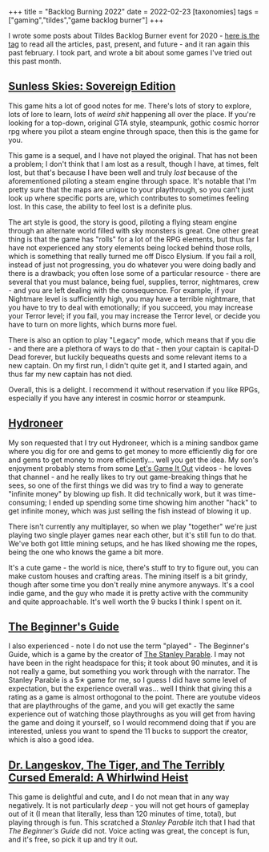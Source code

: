+++
title = "Backlog Burning 2022"
date = 2022-02-23
[taxonomies]
tags = ["gaming","tildes","game backlog burner"]
+++
 
I wrote some posts about Tildes Backlog Burner event for 2020 - [here is the tag](/tags/game-backlog-burner/) 
to read all the articles, past, present, and future - and it ran again this past february. I took part, and wrote a bit
about some games I've tried out this past month.

<!-- more -->

## [Sunless Skies: Sovereign Edition](https://store.steampowered.com/app/596970/Sunless_Skies_Sovereign_Edition/)

This game hits a lot of good notes for me. There's lots of story to explore, lots of lore to learn, lots of *weird shit*
happening all over the place. If you're looking for a top-down, original GTA style, steampunk, gothic cosmic horror rpg 
where you pilot a steam engine through space, then this is the game for you.

This game is a sequel, and I have not played the original. That has not been a problem; I don't think that I am lost as
a result, though I have, at times, felt lost, but that's because I have been well and truly *lost* because of the 
aforementioned piloting a steam engine through space. It's notable that I'm pretty sure that the maps are unique to
your playthrough, so you can't just look up where specific ports are, which contributes to sometimes feeling lost. In
this case, the ability to feel lost is a definite plus.

The art style is good, the story is good, piloting a flying steam engine through an alternate world filled with sky 
monsters is great. One other great thing is that the game has "rolls" for a lot of the RPG elements, but thus far I have 
not experienced any story elements being locked behind those rolls, which is something that really turned me off Disco 
Elysium. If you fail a roll, instead of just not progressing, you do whatever you were doing badly and there is a 
drawback; you often lose some of a particular resource - there are several that you must balance, being fuel, supplies, 
terror, nightmares, crew - and you are left dealing with the consequence. For example, if your Nightmare level is 
sufficiently high, you may have a terrible nightmare, that you have to try to deal with emotionally; if you succeed, you 
may increase your Terror level; if you fail, you may increase the Terror level, or decide you have to turn on more 
lights, which burns more fuel.

There is also an option to play "Legacy" mode, which means that if you die - and there are a plethora of ways to do 
that - then your captain is capital-D Dead forever, but luckily bequeaths quests and some relevant items to a new 
captain. On my first run, I didn't quite get it, and I started again, and thus far my new captain has not died.

Overall, this is a delight. I recommend it without reservation if you like RPGs, especially if you have any interest in
cosmic horror or steampunk.

## [Hydroneer](https://store.steampowered.com/app/1106840/Hydroneer/)

My son requested that I try out Hydroneer, which is a mining sandbox game where you dig for ore and gems to get money
to more efficiently dig for ore and gems to get money to more efficiently... well you get the idea. My son's enjoyment 
probably stems from some [Let's Game It Out](https://www.youtube.com/channel/UCto7D1L-MiRoOziCXK9uT5Q) videos - he loves 
that channel - and he really likes to try out game-breaking things that he sees, so one of the first things we did was 
try to find a way to generate "infinite money" by blowing up fish. It did technically work, but it was time-consuming; I 
ended up spending some time showing him another "hack" to get infinite money, which was just selling the fish instead of 
blowing it up.

There isn't currently any multiplayer, so when we play "together" we're just playing two single player games near each 
other, but it's still fun to do that. We've both got little mining setups, and he has liked showing me the ropes, being 
the one who knows the game a bit more.

It's a cute game - the world is nice, there's stuff to try to figure out, you can make custom houses and crafting areas. 
The mining itself is a bit grindy, though after some time you don't really mine anymore anyways. It's a cool indie game, 
and the guy who made it is pretty active with the community and quite approachable. It's well worth the 9 bucks I think 
I spent on it.

## [The Beginner's Guide](https://store.steampowered.com/app/303210/The_Beginners_Guide/)

I also experienced - note I do not use the term "played" - The Beginner's Guide, which is a game by the creator of 
[The Stanley Parable](https://store.steampowered.com/app/221910/The_Stanley_Parable/). I may not have been in the right 
headspace for this; it took about 90 minutes, and it is not really a game, but something you work through with the 
narrator. The Stanley Parable is a 5✭ game for me, so I guess I did have some level of expectation, but the experience
overall was... well I think that giving this a rating as a game is almost orthogonal to the point. There are youtube 
videos that are playthroughs of the game, and you will get exactly the same experience out of watching those 
playthroughs as you will get from having the game and doing it yourself, so I would recommend doing that if you are 
interested, unless you want to spend the 11 bucks to support the creator, which is also a good idea.

## [Dr. Langeskov, The Tiger, and The Terribly Cursed Emerald: A Whirlwind Heist](https://store.steampowered.com/app/409160/Dr_Langeskov_The_Tiger_and_The_Terribly_Cursed_Emerald_A_Whirlwind_Heist/)

This game is delightful and cute, and I do not mean that in any way negatively. It is not particularly *deep* - you will
not get hours of gameplay out of it (I mean that literally, less than 120 minutes of time, total), but playing through
is fun. This scratched a *Stanley Parable* itch that I had that *The Beginner's Guide* did not. Voice acting was great,
the concept is fun, and it's free, so pick it up and try it out.

